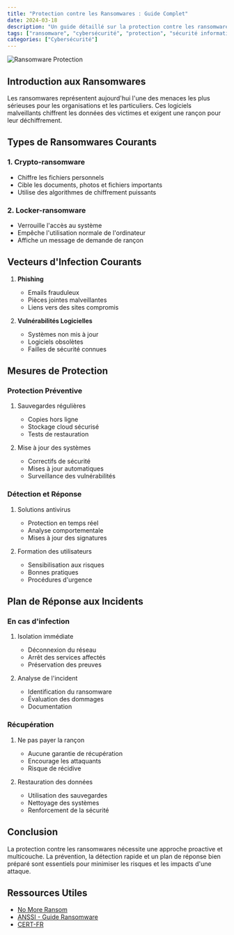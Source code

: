 ```yaml
---
title: "Protection contre les Ransomwares : Guide Complet"
date: 2024-03-18
description: "Un guide détaillé sur la protection contre les ransomwares et les mesures à prendre en cas d'attaque"
tags: ["ransomware", "cybersécurité", "protection", "sécurité informatique"]
categories: ["Cybersécurité"]
---
```


![Ransomware Protection](/images/cybersecurity/cyber-threats.jpg)

## Introduction aux Ransomwares

Les ransomwares représentent aujourd'hui l'une des menaces les plus sérieuses pour les organisations et les particuliers. Ces logiciels malveillants chiffrent les données des victimes et exigent une rançon pour leur déchiffrement.

## Types de Ransomwares Courants

### 1. Crypto-ransomware
- Chiffre les fichiers personnels
- Cible les documents, photos et fichiers importants
- Utilise des algorithmes de chiffrement puissants

### 2. Locker-ransomware
- Verrouille l'accès au système
- Empêche l'utilisation normale de l'ordinateur
- Affiche un message de demande de rançon

## Vecteurs d'Infection Courants

1. **Phishing**
   - Emails frauduleux
   - Pièces jointes malveillantes
   - Liens vers des sites compromis

2. **Vulnérabilités Logicielles**
   - Systèmes non mis à jour
   - Logiciels obsolètes
   - Failles de sécurité connues

## Mesures de Protection

### Protection Préventive
1. Sauvegardes régulières
   - Copies hors ligne
   - Stockage cloud sécurisé
   - Tests de restauration

2. Mise à jour des systèmes
   - Correctifs de sécurité
   - Mises à jour automatiques
   - Surveillance des vulnérabilités

### Détection et Réponse
1. Solutions antivirus
   - Protection en temps réel
   - Analyse comportementale
   - Mises à jour des signatures

2. Formation des utilisateurs
   - Sensibilisation aux risques
   - Bonnes pratiques
   - Procédures d'urgence

## Plan de Réponse aux Incidents

### En cas d'infection
1. Isolation immédiate
   - Déconnexion du réseau
   - Arrêt des services affectés
   - Préservation des preuves

2. Analyse de l'incident
   - Identification du ransomware
   - Évaluation des dommages
   - Documentation

### Récupération
1. Ne pas payer la rançon
   - Aucune garantie de récupération
   - Encourage les attaquants
   - Risque de récidive

2. Restauration des données
   - Utilisation des sauvegardes
   - Nettoyage des systèmes
   - Renforcement de la sécurité

## Conclusion

La protection contre les ransomwares nécessite une approche proactive et multicouche. La prévention, la détection rapide et un plan de réponse bien préparé sont essentiels pour minimiser les risques et les impacts d'une attaque.

## Ressources Utiles
- [No More Ransom](https://www.nomoreransom.org/)
- [ANSSI - Guide Ransomware](https://www.ssi.gouv.fr/)
- [CERT-FR](https://www.cert.ssi.gouv.fr/) 